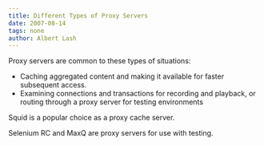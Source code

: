 ```yaml
---
title: Different Types of Proxy Servers
date: 2007-08-14
tags: none
author: Albert Lash
---
```

Proxy servers are common to these types of situations:
<ul><li>Caching aggregated content and making it available for faster subsequent access.</li><li>Examining connections and transactions for recording and playback, or routing through a proxy server for testing environments</li></ul>

Squid is a popular choice as a proxy cache server.

Selenium RC and MaxQ are proxy servers for use with testing.

